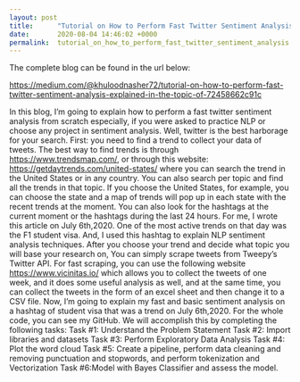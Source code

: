```yaml
---
layout: post
title:      "Tutorial on How to Perform Fast Twitter Sentiment Analysis"
date:       2020-08-04 14:46:02 +0000
permalink:  tutorial_on_how_to_perform_fast_twitter_sentiment_analysis
---
```



The complete blog can be found in the url below:


https://medium.com/@khuloodnasher72/tutorial-on-how-to-perform-fast-twitter-sentiment-analysis-explained-in-the-topic-of-72458662c91c


In this blog, I’m going to explain how to perform a fast twitter sentiment analysis from scratch especially, if you were asked to practice NLP or choose any project in sentiment analysis.
Well, twitter is the best harborage for your search.
First: you need to find a trend to collect your data of tweets. The best way to find trends is through https://www.trendsmap.com/, or through this website: https://getdaytrends.com/united-states/ where you can search the trend in the United States or in any country. You can also search per topic and find all the trends in that topic. If you choose the United States, for example, you can choose the state and a map of trends will pop up in each state with the recent trends at the moment. You can also look for the hashtags at the current moment or the hashtags during the last 24 hours.
For me, I wrote this article on July 6th,2020. One of the most active trends on that day was the F1 student visa. And, I used this hashtag to explain NLP sentiment analysis techniques.
After you choose your trend and decide what topic you will base your research on, You can simply scrape tweets from Tweepy’s Twitter API.
For fast scraping, you can use the following website https://www.vicinitas.io/ which allows you to collect the tweets of one week, and it does some useful analysis as well, and at the same time, you can collect the tweets in the form of an excel sheet and then change it to a CSV file.
Now, I’m going to explain my fast and basic sentiment analysis on a hashtag of student visa that was a trend on July 6th,2020.
For the whole code, you can see my GitHub. We will accomplish this by completing the following tasks:
Task #1: Understand the Problem Statement
Task #2: Import libraries and datasets
Task #3: Perform Exploratory Data Analysis
Task #4: Plot the word cloud
Task #5: Create a pipeline, perform data cleaning and removing punctuation and stopwords, and perform tokenization and Vectorization
Task #6:Model with Bayes Classifier and assess the model.
